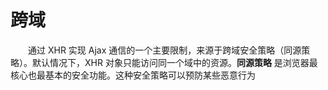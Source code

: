 # 跨域
　　通过 XHR 实现 Ajax 通信的一个主要限制，来源于跨域安全策略（同源策略）。默认情况下，XHR 对象只能访问同一个域中的资源。**同源策略** 是浏览器最核心也最基本的安全功能。这种安全策略可以预防某些恶意行为
